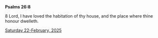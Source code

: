 **Psalms 26:8**

8 Lord, I have loved the habitation of thy house, and the place where thine honour dwelleth.

[Saturday 22-February, 2025](https://getbible.life/kjv/Psalms/26/8)
